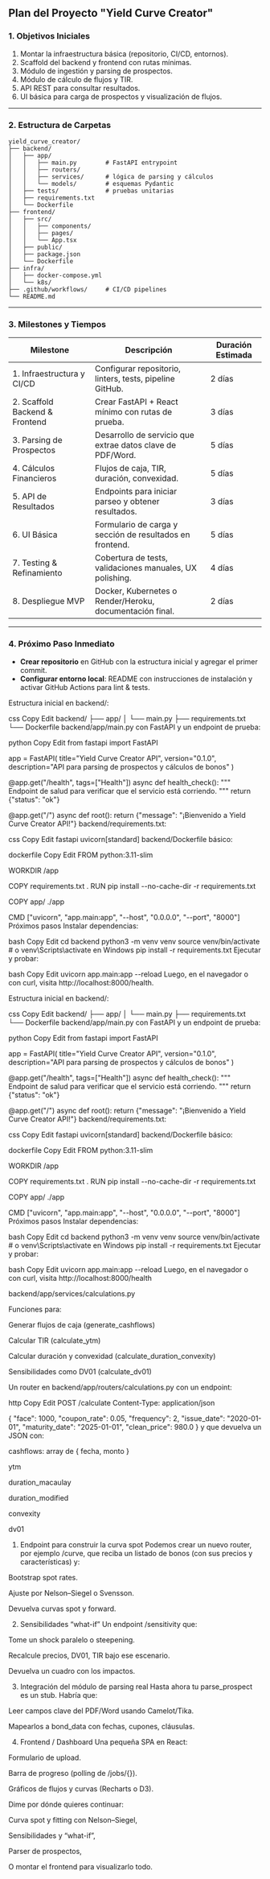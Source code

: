 ## Plan del Proyecto "Yield Curve Creator"

### 1. Objetivos Iniciales

1. Montar la infraestructura básica (repositorio, CI/CD, entornos).
2. Scaffold del backend y frontend con rutas mínimas.
3. Módulo de ingestión y parsing de prospectos.
4. Módulo de cálculo de flujos y TIR.
5. API REST para consultar resultados.
6. UI básica para carga de prospectos y visualización de flujos.

---

### 2. Estructura de Carpetas

```
yield_curve_creator/
├── backend/
│   ├── app/
│   │   ├── main.py        # FastAPI entrypoint
│   │   ├── routers/
│   │   ├── services/      # lógica de parsing y cálculos
│   │   └── models/        # esquemas Pydantic
│   ├── tests/             # pruebas unitarias
│   ├── requirements.txt
│   └── Dockerfile
├── frontend/
│   ├── src/
│   │   ├── components/
│   │   ├── pages/
│   │   └── App.tsx
│   ├── public/
│   ├── package.json
│   └── Dockerfile
├── infra/
│   ├── docker-compose.yml
│   └── k8s/
├── .github/workflows/     # CI/CD pipelines
└── README.md
```

---

### 3. Milestones y Tiempos

| Milestone                      | Descripción                                                | Duración Estimada |
| ------------------------------ | ---------------------------------------------------------- | ----------------- |
| 1. Infraestructura y CI/CD     | Configurar repositorio, linters, tests, pipeline GitHub.   | 2 días            |
| 2. Scaffold Backend & Frontend | Crear FastAPI + React mínimo con rutas de prueba.          | 3 días            |
| 3. Parsing de Prospectos       | Desarrollo de servicio que extrae datos clave de PDF/Word. | 5 días            |
| 4. Cálculos Financieros        | Flujos de caja, TIR, duración, convexidad.                 | 5 días            |
| 5. API de Resultados           | Endpoints para iniciar parseo y obtener resultados.        | 3 días            |
| 6. UI Básica                   | Formulario de carga y sección de resultados en frontend.   | 5 días            |
| 7. Testing & Refinamiento      | Cobertura de tests, validaciones manuales, UX polishing.   | 4 días            |
| 8. Despliegue MVP              | Docker, Kubernetes o Render/Heroku, documentación final.   | 2 días            |

---

### 4. Próximo Paso Inmediato

* **Crear repositorio** en GitHub con la estructura inicial y agregar el primer commit.
* **Configurar entorno local**: README con instrucciones de instalación y activar GitHub Actions para lint & tests.


Estructura inicial en backend/:

css
Copy
Edit
backend/
├── app/
│   └── main.py
├── requirements.txt
└── Dockerfile
backend/app/main.py con FastAPI y un endpoint de prueba:

python
Copy
Edit
from fastapi import FastAPI

app = FastAPI(
    title="Yield Curve Creator API",
    version="0.1.0",
    description="API para parsing de prospectos y cálculos de bonos"
)

@app.get("/health", tags=["Health"])
async def health_check():
    """
    Endpoint de salud para verificar que el servicio está corriendo.
    """
    return {"status": "ok"}

@app.get("/")
async def root():
    return {"message": "¡Bienvenido a Yield Curve Creator API!"}
backend/requirements.txt:

css
Copy
Edit
fastapi
uvicorn[standard]
backend/Dockerfile básico:

dockerfile
Copy
Edit
FROM python:3.11-slim

WORKDIR /app

COPY requirements.txt .
RUN pip install --no-cache-dir -r requirements.txt

COPY app/ ./app

CMD ["uvicorn", "app.main:app", "--host", "0.0.0.0", "--port", "8000"]
Próximos pasos
Instalar dependencias:

bash
Copy
Edit
cd backend
python3 -m venv venv
source venv/bin/activate   # o venv\Scripts\activate en Windows
pip install -r requirements.txt
Ejecutar y probar:

bash
Copy
Edit
uvicorn app.main:app --reload
Luego, en el navegador o con curl, visita http://localhost:8000/health.

Estructura inicial en backend/:

css
Copy
Edit
backend/
├── app/
│   └── main.py
├── requirements.txt
└── Dockerfile
backend/app/main.py con FastAPI y un endpoint de prueba:

python
Copy
Edit
from fastapi import FastAPI

app = FastAPI(
    title="Yield Curve Creator API",
    version="0.1.0",
    description="API para parsing de prospectos y cálculos de bonos"
)

@app.get("/health", tags=["Health"])
async def health_check():
    """
    Endpoint de salud para verificar que el servicio está corriendo.
    """
    return {"status": "ok"}

@app.get("/")
async def root():
    return {"message": "¡Bienvenido a Yield Curve Creator API!"}
backend/requirements.txt:

css
Copy
Edit
fastapi
uvicorn[standard]
backend/Dockerfile básico:

dockerfile
Copy
Edit
FROM python:3.11-slim

WORKDIR /app

COPY requirements.txt .
RUN pip install --no-cache-dir -r requirements.txt

COPY app/ ./app

CMD ["uvicorn", "app.main:app", "--host", "0.0.0.0", "--port", "8000"]
Próximos pasos
Instalar dependencias:

bash
Copy
Edit
cd backend
python3 -m venv venv
source venv/bin/activate   # o venv\Scripts\activate en Windows
pip install -r requirements.txt
Ejecutar y probar:

bash
Copy
Edit
uvicorn app.main:app --reload
Luego, en el navegador o con curl, visita http://localhost:8000/health

backend/app/services/calculations.py

Funciones para:

Generar flujos de caja (generate_cashflows)

Calcular TIR (calculate_ytm)

Calcular duración y convexidad (calculate_duration_convexity)

Sensibilidades como DV01 (calculate_dv01)

Un router en
backend/app/routers/calculations.py
con un endpoint:

http
Copy
Edit
POST /calculate
Content-Type: application/json

{
  "face": 1000,
  "coupon_rate": 0.05,
  "frequency": 2,
  "issue_date": "2020-01-01",
  "maturity_date": "2025-01-01",
  "clean_price": 980.0
}
y que devuelva un JSON con:

cashflows: array de { fecha, monto }

ytm

duration_macaulay

duration_modified

convexity

dv01

1. Endpoint para construir la curva spot
Podemos crear un nuevo router, por ejemplo /curve, que reciba un listado de bonos (con sus precios y características) y:

Bootstrap spot rates.

Ajuste por Nelson–Siegel o Svensson.

Devuelva curvas spot y forward.

2. Sensibilidades “what-if”
Un endpoint /sensitivity que:

Tome un shock paralelo o steepening.

Recalcule precios, DV01, TIR bajo ese escenario.

Devuelva un cuadro con los impactos.

3. Integración del módulo de parsing real
Hasta ahora tu parse_prospect es un stub. Habría que:

Leer campos clave del PDF/Word usando Camelot/Tika.

Mapearlos a bond_data con fechas, cupones, cláusulas.

4. Frontend / Dashboard
Una pequeña SPA en React:

Formulario de upload.

Barra de progreso (polling de /jobs/{}).

Gráficos de flujos y curvas (Recharts o D3).

Dime por dónde quieres continuar:

Curva spot y fitting con Nelson–Siegel,

Sensibilidades y “what-if”,

Parser de prospectos,

O montar el frontend para visualizarlo todo.